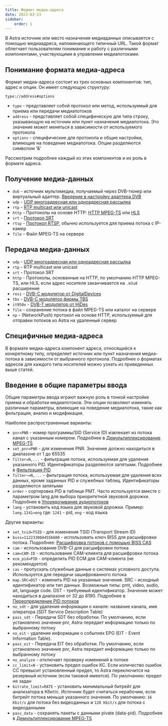 ```yaml
---
title: Формат медиа-адреса
date: 2023-03-23
sidebar:
    order: 1
---
```


В Astra источник или место назначения медиаданных описывается с помощью медиаадреса, напоминающего типичный URL. Такой формат облегчает пользователям понимание и работу с различными компонентами, участвующими в управлении медиапотоками.

## Понимание формата медиа-адреса[](/ru/astra/receiving/general/address-format#understanding-the-media-address-format)

Формат медиа-адреса состоит из трех основных компонентов: тип, адрес и опции. Он имеет следующую структуру:

```
type://address#options
```

- `type` - представляет собой протокол или метод, используемый для приема или передачи медиапотоков
- `address` - представляет собой специфическую для типа строку, указывающую на источник или пункт назначения медиапотока. Это значение может меняться в зависимости от используемого протокола
- `options` - специфические для протокола и общие настройки, влияющие на поведение медиапотока. Опции разделяются символом '&'

Рассмотрим подробнее каждый из этих компонентов и их роль в формате адреса.

## Получение медиа-данных[](/ru/astra/receiving/general/address-format#receiving-media-types)

- `dvb` - источник мультимедиа, получаемый через DVB-тюнер или виртуальный адаптер. [Введение в настройку адаптера DVB](/ru/astra/receiving/dvb/intro)
- `udp` - [UDP многоадресная или одноадресная рассылка](/ru/astra/receiving/ip/udp)
- `rtp` - [RTP multicast или unicast](/ru/astra/receiving/ip/udp)
- `http` - Протоколы на основе HTTP: [HTTP MPEG-TS](/ru/astra/receiving/ip/http) или [HLS](/ru/astra/receiving/ip/hls)
- `srt` - [Протокол SRT](/ru/astra/receiving/ip/srt)
- `rtsp` - [Протокол RTSP](/ru/astra/receiving/ip/rtsp), обычно используется для приема потока с IP-камер
- `file` - Файл MPEG-TS на сервере

## Передача медиа-данных[](/ru/astra/receiving/general/address-format#transmitting-media-types)

- `udp` - [UDP многоадресная или одноадресная рассылка](/ru/astra/delivery/broadcasting/udp)
- `rtp` - RTP multicast или unicast
- `srt` - Протокол SRT
- `http` - Протоколы, основанные на HTTP, по умолчанию HTTP MPEG-TS, или HLS, если адрес носителя заканчивается на `.m3u8` расширение
- `resi` - [DVB-C модулятор от DigitalDevices](/ru/astra/delivery/hardware/resi-dvb-c-modulator)
- `tbs` - [DVB-C модулятор фирмы TBS](/ru/astra/delivery/hardware/tbs-dvb-c-modulator)
- `it950x` - [DVB-T модулятор от HiDes](/ru/astra/delivery/hardware/hides-dvb-t-modulator)
- `file` - сохранение потока в файл MPEG-TS или каталог на сервере
- `np` - (NetworkPush) протокол на основе HTTP, используемый для отправки потоков из Astra на удаленный сервер

## Специфичные медиа-адреса[](/ru/astra/receiving/general/address-format#type-specific-addresses)

В формате медиа-адреса компонент адреса, относящийся к конкретному типу, определяет источник или пункт назначения медиа-потока в зависимости от выбранного протокола. Подробнее о форматах адресов для каждого типа носителей можно узнать из приведенных выше статей.

## Введение в общие параметры ввода[](/ru/astra/receiving/general/address-format#introduction-to-general-input-options)

Общие параметры ввода играют важную роль в тонкой настройке приема и обработки медиапотоков. Эти опции позволяют изменять различные параметры, влияющие на поведение медиапотока, такие как фильтрация, анализ и модификация.

Наиболее распространенные варианты:

- `pnr=PNR` - номер программы/SID (Service ID) извлекает из потока канал с указанным номером. Подробнее в [Демультиплексирование MPEG-TS](/ru/astra/processing/mpegts/demux)
- `set_pnr=PNR` - для изменения PNR. Значение должно находиться в диапазоне от 1 до 65535
- `filter=N,...` - фильтрация потока, используемая для удаления указанного PID. Идентификаторы разделяются запятыми. Подробнее в [Фильтрация PID](/ru/astra/processing/mpegts/filter)
- `filter~=N,...` - фильтрация потока, используемая для удаления всех данных, кроме заданных PID и служебных таблиц. Идентификаторы разделяются запятыми
- `order` - сортировка PID в таблице PMT. Часто используется вместе с параметром lang для выбора приоритетной звуковой дорожки. Подробнее в [Упорядочивание аудиопотоков](/ru/astra/processing/mpegts/order)
- `lang` - установить код языка для звуковой дорожки. Пример: `lang.1241=eng` где: `1241` - pid, `eng` - код языка

Другие варианты:

- `set_tsid=TSID` - для изменения TSID (Transport Stream ID)
- `biss=1122330044556600` - использовать ключ BISS для расшифровки потока. Подробнее: [Расшифровка потоков с помощью BISS CAS](/ru/astra/processing/cas/decrypt-biss)
- `cam` - использование DVB-CI для расшифровки потока
- `cam=CAM-ID` - использование CAM-клиента для расшифровки потока
- `ecm_pid=PID` - определить PID ECM для CAM-клиента (не рекомендуется)
- `cas` - пропускать служебные данные о системах условного доступа. Используется для передачи зашифрованного потока
- `map.SRC=DST` - изменить PID на указанные значения. SRC - исходный идентификатор или тип данных. Возможные типы: pmt, video, audio, ait, language code. DST - требуемый идентификатор. Значение может находиться в диапазоне от 32 до 8190. Подробнее в [Переопределение PID потоков](/ru/astra/processing/mpegts/remap)
- `no_sdt` - для удаления информации о канале: название канала, имя оператора (SDT Service Description Table)
- `pass_sdt` - Передача SDT без обработки. По умолчанию, если установлено значение pnr, Astra передает информацию только по выбранному потоку
- `no_eit` - удаление информации о событиях EPG (EIT - Event Information Table).
- `pass_eit` - Передача EIT без обработки. По умолчанию, если установлено значение pnr, Astra передает информацию только по выбранному потоку
- `no_analyze` - отключает проверку изменений в потоке
- `cc_limit=N` - установить предел ошибок КС. Если количество ошибок СС превысит установленный предел, то Astra переключится на резервный источник (если таковой имеется). По умолчанию: предел не задан
- `bitrate_limit=RATE` - установить минимальный битрейт для анализатора в Кбит/с. Источник будет считаться нерабочим, если битрейт потока меньше указанного значения. По умолчанию: `16 Kbit/s` для потока без видеоданных и `128 Kbit/s` для потока с видеоданными
- `pass_data` - сохранять пакеты с данными pivate (data-pid). Подробнее в [Демультиплексирование MPEG-TS](/ru/astra/processing/mpegts/demux)
